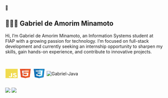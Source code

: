  👋
## 💬👨‍💻 Gabriel de Amorim Minamoto
  

Hi, I’m Gabriel de Amorim Minamoto, an Information Systems student at FIAP with a growing passion for technology.
I’m focused on full-stack development and currently seeking an internship opportunity to sharpen my skills, gain hands-on experience, and contribute to innovative projects.
 
##
<div style="display: inline_block"><br>
  <img align="center" alt="Gabrieç-Js" height="30" width="40" src="https://raw.githubusercontent.com/devicons/devicon/master/icons/javascript/javascript-plain.svg">
  <img align="center" alt="Gabriel-HTML" height="30" width="40" src="https://raw.githubusercontent.com/devicons/devicon/master/icons/html5/html5-original.svg">
  <img align="center" alt="Gabriel-CSS" height="30" width="40" src="https://raw.githubusercontent.com/devicons/devicon/master/icons/css3/css3-original.svg">
  <img align="center" alt="Gabriel-Java" height="30" width="40" src="https://cdn.jsdelivr.net/gh/devicons/devicon@latest/icons/java/java-original.svg" />
</div>

##
<div> 
  <a href = "mailto:gabrielminamoto@gmail.com"><img src="https://img.shields.io/badge/-Gmail-%23333?style=for-the-badge&logo=gmail&logoColor=white" target="_blank"></a>
  <a href="https://www.linkedin.com/in/gabriel-de-amorim-minamoto-52567735a?lipi=urn%3Ali%3Apage%3Ad_flagship3_profile_view_base_contact_details%3BMFF%2B2BfDSC2ko2hYgAoI8w%3D%3D" target="_blank"><img src="https://img.shields.io/badge/-LinkedIn-%230077B5?style=for-the-badge&logo=linkedin&logoColor=white" target="_blank"></a> 
</div>
           
          

